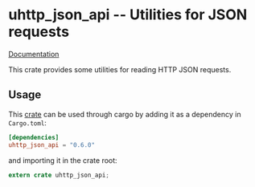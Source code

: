 # uhttp\_json\_api -- Utilities for JSON requests

[Documentation](https://docs.rs/uhttp_json_api)

This crate provides some utilities for reading HTTP JSON requests.

## Usage

This [crate](https://crates.io/crates/uhttp_json_api) can be used through cargo by
adding it as a dependency in `Cargo.toml`:

```toml
[dependencies]
uhttp_json_api = "0.6.0"
```
and importing it in the crate root:

```rust
extern crate uhttp_json_api;
```
